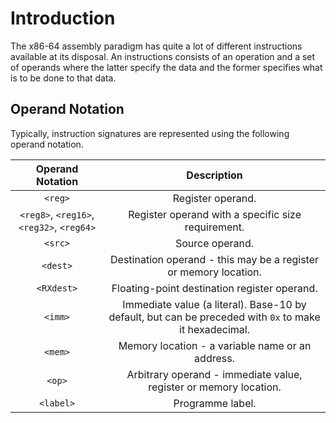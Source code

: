 # Introduction

The x86-64 assembly paradigm has quite a lot of different instructions available at its disposal. An instructions consists of an operation and a set of operands where the latter specify the data and the former specifies what is to be done to that data. 

## Operand Notation

Typically, instruction signatures are represented using the following operand notation.

|Operand Notation|Description|
|:------:|:-------:|
|`<reg>`|Register operand.|
|`<reg8>`, `<reg16>`, `<reg32>`, `<reg64>`|Register operand with a specific size requirement.|
|`<src>`|Source operand. |
|`<dest>`|Destination operand - this may be a register or memory location.|
|`<RXdest>`|Floating-point destination register operand.|
|`<imm>`|Immediate value (a literal). Base-10 by default, but can be preceded with `0x` to make it hexadecimal.|
|`<mem>`|Memory location - a variable name or an address.|
|`<op>`|Arbitrary operand - immediate value, register or memory location.|
|`<label>`|Programme label.|

